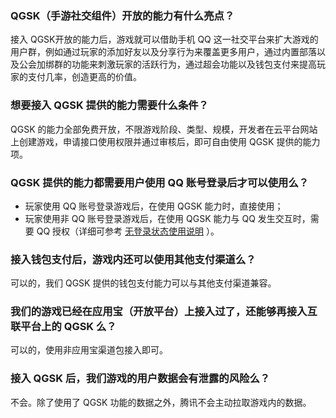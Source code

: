 ### QGSK（手游社交组件）开放的能力有什么亮点？
接入 QGSK开放的能力后，游戏就可以借助手机 QQ 这一社交平台来扩大游戏的用户群，例如通过玩家的添加好友以及分享行为来覆盖更多用户，通过内置部落以及公会加绑群的功能来刺激玩家的活跃行为，通过超会功能以及钱包支付来提高玩家的支付几率，创造更高的价值。

### 想要接入 QGSK 提供的能力需要什么条件？
QGSK 的能力全部免费开放，不限游戏阶段、类型、规模，开发者在云平台网站上创建游戏，申请接口使用权限并通过审核后，即可自由使用 QGSK 提供的能力项。

### QGSK 提供的能力都需要用户使用 QQ 账号登录后才可以使用么？
- 玩家使用 QQ 账号登录游戏后，在使用 QGSK 能力时，直接使用；
- 玩家使用非 QQ 账号登录游戏后，在使用 QGSK 能力与 QQ 发生交互时，需要 QQ 授权（详细可参考 [无登录状态使用说明](/document/product/630/13975) ）。

### 接入钱包支付后，游戏内还可以使用其他支付渠道么？
可以的，我们 QGSK 提供的钱包支付能力可以与其他支付渠道兼容。

### 我们的游戏已经在应用宝（开放平台）上接入过了，还能够再接入互联平台上的 QGSK 么？
可以的，使用非应用宝渠道包接入即可。

### 接入 QGSK 后，我们游戏的用户数据会有泄露的风险么？
不会。除了使用了 QGSK 功能的数据之外，腾讯不会主动拉取游戏内的数据。